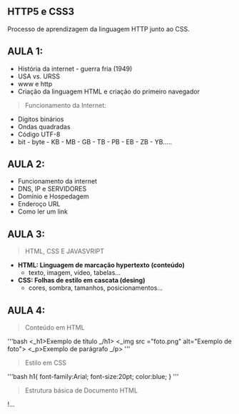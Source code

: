 ## HTTP5 e CSS3
 Processo de aprendizagem da linguagem HTTP junto ao CSS.

## AULA 1:
* História da internet - guerra fria (1949)
* USA vs. URSS
* www e http
* Criação da linguagem HTML e criação do primeiro navegador

> Funcionamento da Internet:
* Digitos binários
* Ondas quadradas
* Código UTF-8
* bit - byte - KB - MB - GB - TB - PB - EB - ZB - YB.....

## AULA 2:
* Funcionamento da internet
* DNS, IP e SERVIDORES
* Domínio e Hospedagem
* Enderoço URL
* Como ler um link

## AULA 3:
> HTML, CSS E JAVASVRIPT
- **HTML: Linguagem de marcação hypertexto (conteúdo)**
   - texto, imagem, vídeo, tabelas...
- **CSS: Folhas de estilo em cascata (desing)**
   - cores, sombra, tamanhos, posicionamentos...

## AULA 4:
> Conteúdo em HTML

'''bash
 <_h1>Exemplo de título _/h1>
 <_img src ="foto.png" alt="Exemplo de foto">
 <_p>Exemplo de parágrafo _/p>
'''

> Estilo em CSS

'''bash
h1{
    font-family:Arial;
    font-size:20pt;
    color:blue;
}
'''

> Estrutura básica de Documento HTML

!...
